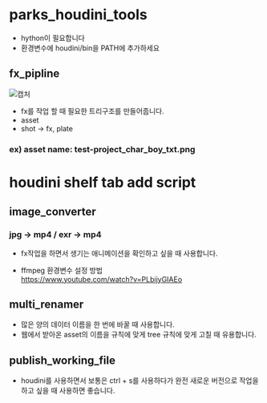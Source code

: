 # parks_houdini_tools
- hython이 필요합니다
- 환경변수에 houdini/bin을 PATH에 추가하세요

## fx_pipline
![캡처](https://github.com/com2144/parks_houdini_tools/assets/125478486/7a0fceee-d079-4db0-808d-bf5138e50df6)
- fx를 작업 할 때 필요한 트리구조를 만들어줍니다.
- asset
- shot -> fx, plate
### ex) asset name: test-project_char_boy_txt.png


# houdini shelf tab add script

## image_converter
### jpg -> mp4 / exr -> mp4
- fx작업을 하면서 생기는 애니메이션을 확인하고 싶을 때 사용합니다.

- ffmpeg 환경변수 설정 방법  
https://www.youtube.com/watch?v=PLbijyGIAEo

## multi_renamer
- 많은 양의 데이터 이름을 한 번에 바꿀 때 사용합니다.
- 웹에서 받아온 asset의 이름을 규칙에 맞게 tree 규칙에 맞게 고칠 때 유용합니다.

## publish_working_file
- houdini를 사용하면서 보통은 ctrl + s를 사용하다가 완전 새로운 버전으로 작업을 하고 싶을 때 사용하면 좋습니다.
